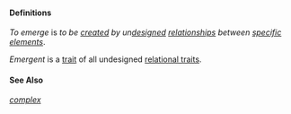#### Definitions

*To emerge* is *to be [created](https://github.com/gcassel/Modular-Organization-Terminology/blob/master/terms/create.md) by un[designed](https://github.com/gcassel/Modular-Organization-Terminology/blob/master/terms/design.md) [relationships](https://github.com/gcassel/Modular-Organization-Terminology/blob/master/terms/relate.md) between [specific](https://github.com/gcassel/Modular-Organization-Terminology/blob/master/terms/specific.md) [elements](https://github.com/gcassel/Modular-Organization-Terminology/blob/master/terms/element.md)*.

*Emergent* is a [trait](https://github.com/gcassel/Modular-Organization-Terminology/blob/master/terms/trait.md) of all undesigned [relational traits](https://github.com/gcassel/Modular-Organization-Terminology/blob/master/terms/relational-trait.md).
 
#### See Also

*[complex](https://github.com/gcassel/Modular-Organization-Terminology/blob/master/terms/complex.md)*
